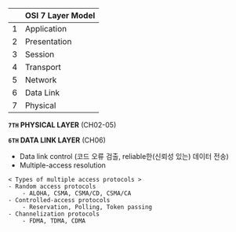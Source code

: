 ||OSI 7 Layer Model|
|---|---|
|1|Application|
|2|Presentation|
|3|Session|
|4|Transport|
|5|Network|
|6|Data Link|
|7|Physical|  

**`7TH` PHYSICAL LAYER** (CH02-05)


**`6TH` DATA LINK LAYER** (CH06)
- Data link control (코드 오류 검출, reliable한(신뢰성 있는) 데이터 전송)
- Multiple-access resolution  
```
< Types of multiple access protocols >
- Random access protocols
	- ALOHA, CSMA, CSMA/CD, CSMA/CA
- Controlled-access protocols
	- Reservation, Polling, Token passing
- Channelization protocols
	- FDMA, TDMA, CDMA
```
